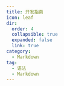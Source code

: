 ```yaml
---
title: 开发指南
icon: leaf
dir:
  order: 4
  collapsible: true
  expanded: false
  link: true
category:
  - Markdown
tag:
  - 语法
  - Markdown
---
```



